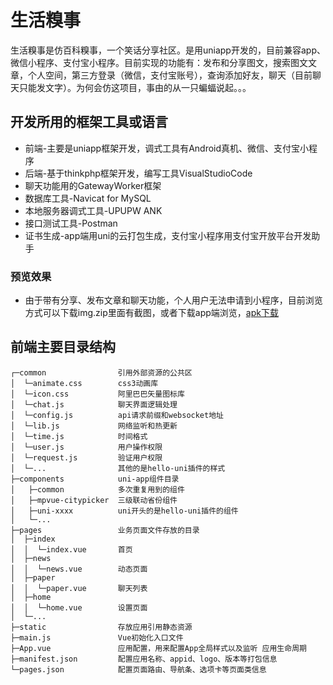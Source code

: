 # 生活糗事
生活糗事是仿百科糗事，一个笑话分享社区。是用uniapp开发的，目前兼容app、微信小程序、支付宝小程序。目前实现的功能有：发布和分享图文，搜索图文文章，个人空间，第三方登录（微信，支付宝账号），查询添加好友，聊天（目前聊天只能发文字）。为何会仿这项目，事由的从一只蝙蝠说起。。。
## 开发所用的框架工具或语言
* 前端-主要是uniapp框架开发，调式工具有Android真机、微信、支付宝小程序
* 后端-基于thinkphp框架开发，编写工具VisualStudioCode
* 聊天功能用的GatewayWorker框架
* 数据库工具-Navicat for MySQL
* 本地服务器调式工具-UPUPW ANK
* 接口测试工具-Postman
* 证书生成-app端用uni的云打包生成，支付宝小程序用支付宝开放平台开发助手
### 预览效果
* 由于带有分享、发布文章和聊天功能，个人用户无法申请到小程序，目前浏览方式可以下载img.zip里面有截图，或者下载app端浏览，[apk下载](https://www.vfor.top/apk/shqs.apk)
## 前端主要目录结构
~~~
┌─common                引用外部资源的公共区
│  └─animate.css        css3动画库
│  └─icon.css           阿里巴巴矢量图标库
│  └─chat.js            聊天界面逻辑处理
│  └─config.js          api请求前缀和websocket地址
│  └─lib.js             网络监听和热更新
│  └─time.js            时间格式
│  └─user.js            用户操作权限
│  └─request.js         验证用户权限
│  └─...                其他的是hello-uni插件的样式
├─components            uni-app组件目录
│   ├─common            多次重复用到的组件
│   ├─mpvue-citypicker  三级联动省份组件
│   ├─uni-xxxx          uni开头的是hello-uni插件的组件
│   └─...   
├─pages                 业务页面文件存放的目录
│  ├─index
│  │  └─index.vue       首页
│  ├─news
│  │  └─news.vue        动态页面
│  ├─paper
│  │  └─paper.vue       聊天列表
│  ├─home
│  │  └─home.vue        设置页面
│  └─...
├─static                存放应用引用静态资源
├─main.js               Vue初始化入口文件
├─App.vue               应用配置，用来配置App全局样式以及监听 应用生命周期
├─manifest.json         配置应用名称、appid、logo、版本等打包信息
└─pages.json            配置页面路由、导航条、选项卡等页面类信息
~~~
